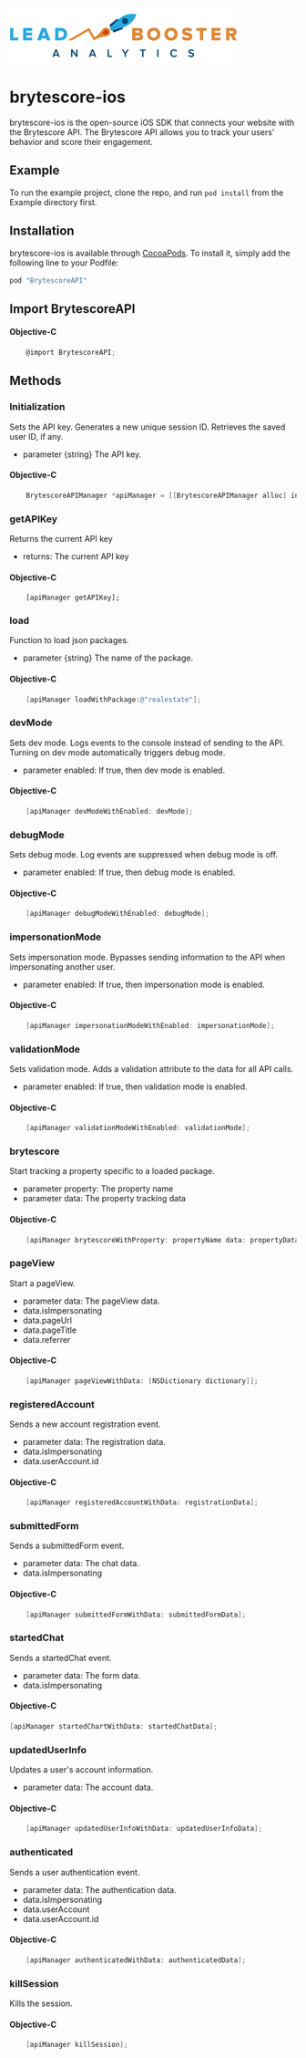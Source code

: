 <img src="https://raw.githubusercontent.com/Brytecore/brytescore.js/master/examples/lead-booster-analytics.png" width="400" height="98" alt="Lead Booster Analytics">

# brytescore-ios

brytescore-ios is the open-source iOS SDK that connects your website with the Brytescore API. The
Brytescore API allows you to track your users' behavior and score their engagement.

## Example

To run the example project, clone the repo, and run `pod install` from the Example directory first.

## Installation

brytescore-ios is available through [CocoaPods](http://cocoapods.org). To install
it, simply add the following line to your Podfile:

```ruby
pod "BrytescoreAPI"
```

## Import BrytescoreAPI

#### Objective-C
```objective-c
    @import BrytescoreAPI;
```

## Methods

### Initialization

Sets the API key.
Generates a new unique session ID.
Retrieves the saved user ID, if any.

- parameter {string} The API key.

#### Objective-C
```objective-c
    BrytescoreAPIManager *apiManager = [[BrytescoreAPIManager alloc] initWithApiKey: @"<api-key>"];
```

### getAPIKey

Returns the current API key

- returns: The current API key

#### Objective-C
```objetive-c
    [apiManager getAPIKey];
```

### load

Function to load json packages.

- parameter {string} The name of the package.

#### Objective-C
```objective-c
    [apiManager loadWithPackage:@"realestate"];
```

### devMode

Sets dev mode.
Logs events to the console instead of sending to the API.
Turning on dev mode automatically triggers debug mode.

- parameter enabled: If true, then dev mode is enabled.

#### Objective-C
```objective-c
    [apiManager devModeWithEnabled: devMode];
```

### debugMode

Sets debug mode.
Log events are suppressed when debug mode is off.

- parameter enabled: If true, then debug mode is enabled.

#### Objective-C
```objective-c
    [apiManager debugModeWithEnabled: debugMode];
```

### impersonationMode

Sets impersonation mode.
Bypasses sending information to the API when impersonating another user.

- parameter enabled: If true, then impersonation mode is enabled.

#### Objective-C
```objective-c
    [apiManager impersonationModeWithEnabled: impersonationMode];
```

### validationMode

Sets validation mode.
Adds a validation attribute to the data for all API calls.

- parameter enabled: If true, then validation mode is enabled.

#### Objective-C
```objective-c
    [apiManager validationModeWithEnabled: validationMode];
```

### brytescore

Start tracking a property specific to a loaded package.

- parameter property: The property name
- parameter data: The property tracking data

#### Objective-C
```objective-c
    [apiManager brytescoreWithProperty: propertyName data: propertyData];
```

### pageView

Start a pageView.

- parameter data: The pageView data.
- data.isImpersonating
- data.pageUrl
- data.pageTitle
- data.referrer

#### Objective-C
```objective-c
    [apiManager pageViewWithData: [NSDictionary dictionary]];
```

### registeredAccount

Sends a new account registration event.

- parameter data: The registration data.
- data.isImpersonating
- data.userAccount.id

#### Objective-C
```objective-c
    [apiManager registeredAccountWithData: registrationData];
```

### submittedForm

Sends a submittedForm event.

- parameter data: The chat data.
- data.isImpersonating

#### Objective-C
```objective-c
    [apiManager submittedFormWithData: submittedFormData];
```

### startedChat

Sends a startedChat event.

- parameter data: The form data.
- data.isImpersonating


#### Objective-C
```objective-c
[apiManager startedChartWithData: startedChatData];
```

### updatedUserInfo

Updates a user's account information.

- parameter data: The account data.

#### Objective-C
```objective-c
    [apiManager updatedUserInfoWithData: updatedUserInfoData];
```

### authenticated

Sends a user authentication event.

- parameter data: The authentication data.
- data.isImpersonating
- data.userAccount
- data.userAccount.id


#### Objective-C
```objective-c
    [apiManager authenticatedWithData: authenticatedData];
```

### killSession

Kills the session.


#### Objective-C
```objective-c
    [apiManager killSession];
```
